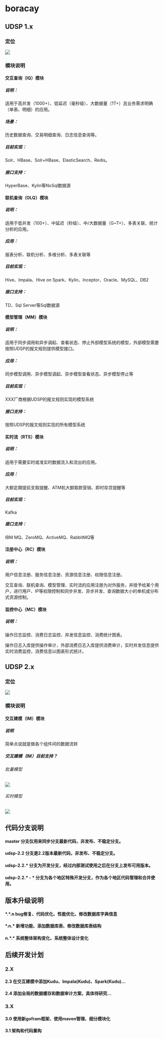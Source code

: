 # boracay


## UDSP 1.x
### 定位
![](/doc/img/udsp_1.x_location.png)

### 模块说明
#### 交互查询（IQ）模块
##### 说明：
  适用于高并发（1000+）、低延迟（毫秒级）、大数据量（1T+）且业务需求明确（单表、明细）的应用。
##### 场景：
  历史数据查询、交易明细查询、日志信息查询等。
##### 目前实现：
  Solr、HBase、Solr+HBase、ElasticSearch、Redis。
##### 接口支持：
  HyperBase、Kylin等NoSql数据源

#### 联机查询（OLQ）模块
##### 说明：
  适用于低并发（100+）、中延迟（秒级）、中/大数据量（G~T+）、多表关联、统计分析的应用。
##### 应用：
  报表分析、联机分析、多维分析、多表关联等
##### 目前实现：
  Hive、Impala、Hive on Spark、Kylin、Inceptor、Oracle、MySQL、DB2
##### 接口支持：
  TD、Sql Server等Sql数据源

#### 模型管理（MM）模块
##### 说明：
  适用于同步调用和异步调起、查看状态、停止外部模型系统的模型，外部模型需要按照UDSP的报文规则提供模型接口。
##### 应用：
  同步模型调用、异步模型调起、异步模型查看状态、异步模型停止等
##### 目前实现：
  XXX厂商根据UDSP的报文规则实现的模型系统
##### 接口支持：
  按照UDSP的报文规则实现的所有模型系统

#### 实时流（RTS）模块
##### 说明：
  适用于需要实时或准实时数据流入和流出的应用。
##### 应用：
  大额定期提前支取提醒、ATM机大额取款营销、即时存贷提醒等
##### 目前实现：
  Kafka
##### 接口支持：
  IBM MQ、ZeroMQ、ActiveMQ、RabbitMQ等

#### 注册中心（RC）模块
##### 说明：
  用户信息注册、服务信息注册、资源信息注册、权限信息注册。

交互查询、联机查询、模型管理、实时流的应用注册为对外服务，并授予给某个用户，进行用户、IP等权限控制和同步并发、异步并发、查询数据大小的单机或分布式资源控制。

#### 监控中心（MC）模块
##### 说明：
  操作日志监控、消费日志监控、并发信息监控、消费统计图表。

操作日志入库提供操作审计，外部消费日志入库提供消费审计，实时并发信息提供实时消费监控，消费信息以图表形式统计。



## UDSP 2.x
### 定位
![](/doc/img/udsp_2.x_location.png)

### 模块说明
#### 交互建模（IM）模块
##### 说明
  简单点说就是做各个组件间的数据流转

##### 交互建模（IM）目前支持？
###### 批量模型
![](/doc/img/im_batch_support.png)

###### 实时模型
![](/doc/img/im_realtime_support.png)



## 代码分支说明
#### master 分支仅用来同步分支最新代码，非发布、不稳定分支。
#### udsp-2.2 分支是2.2版本最新代码，非发布、不稳定分支。
#### udsp-2.2.* 分支为开发分支，经过内部测试使用之后在分支上发布可用版本。
#### udsp-2.2.* - * 分支为各个地区特殊开发分支，作为各个地区代码管理和合并使用。



## 版本升级说明
#### \*.\*.n bug修复、代码优化、性能优化、修改数据库字典信息
#### \*.n.\* 新增功能、添加数据库表、修改数据库表结构
#### n.\*.\* 系统整体架构变化、系统整体设计变化



## 后续开发计划

### 2.X
#### 2.3 在交互建模中添加Kudu、Impala(Kudu)、Spark(Kudu)...
#### 2.4 添加全局的数据缓存和数据审计方案，具体待研究...

### 3.X
#### 3.0 使用新gofram框架、使用maven管理、细分模块化
#### 3.1 架构和代码重构
